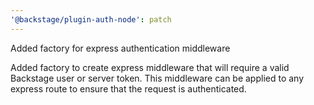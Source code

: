 ```yaml
---
'@backstage/plugin-auth-node': patch
---
```


Added factory for express authentication middleware

Added factory to create express middleware that will require a valid Backstage user or server token. This middleware can be applied to any express route to ensure that the request is authenticated.
